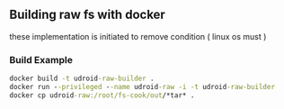 ## Building raw fs with docker
these implementation is initiated to remove condition ( linux os must )

### Build Example

```cmd
docker build -t udroid-raw-builder .
docker run --privileged --name udroid-raw -i -t udroid-raw-builder
docker cp udroid-raw:/root/fs-cook/out/*tar* .
```